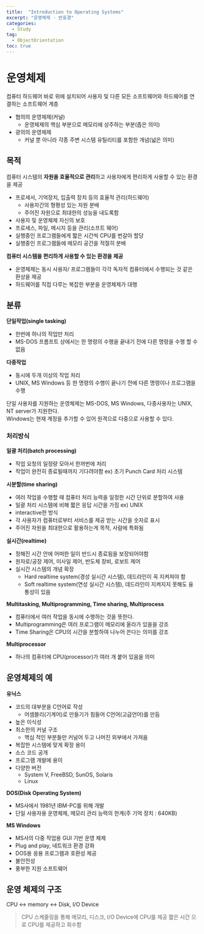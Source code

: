 ```yaml
---
title:  "Introduction to Operating Systems"
excerpt: "운영체제 - 반효경"
categories:
  - Study
tag:
  - ObjectOrientation
toc: true
---
```


# 운영체제
컴퓨터 하드웨어 바로 위에 설치되어 사용자 및 다른 모든 소프트웨어와 하드웨어를 연결하는 소프트웨어 계층

- 협의의 운영체제(커널)
  * 운영체제의 핵심 부분으로 메모리에 상주하는 부분(좁은 의미)
- 광의의 운영체제
  * 커널 뿐 아니라 각종 주변 시스템 유틸리티를 포함한 개념(넓은 의미)

## 목적
컴퓨터 시스템의 **자원을 효율적으로 관리**하고 사용자에게 편리하게 사용할 수 있는 환경을 제공

- 프로세서, 기억장치, 입출력 장치 등의 효율적 관리(하드웨어)
  * 사용자간의 형평성 있는 자원 분배
  * 주어진 자원으로 최대한의 성능을 내도록함
- 사용자 및 운영체제 자신의 보호
- 프로세스, 파일, 메시지 등을 관리(소프트 웨어)
- 실행중인 프로그램들에게 짧은 시간씩 CPU를 번갈아 할당
- 실행중인 프로그램들에 메모리 공간을 적절히 분배

**컴퓨터 시스템을 편리하게 사용할 수 있는 환경을 제공**
- 운영체제는 동시 사용자/ 프로그램들이 각각 독자적 컴퓨터에서 수행되는 것 같은 환상을 제공
- 하드웨어를 직접 다루는 복잡한 부분을 운영체제가 대행

## 분류

**단일작업(single tasking)**
- 한번에 하나의 작업만 처리
- MS-DOS 프롬프트 상에서는 한 명령의 수행을 끝내기 전에 다른 명령을 수행 할 수 없음

**다중작업**
- 동시에 두개 이상의 작업 처리
- UNIX, MS Windows 등 한 명령의 수행이 끝나기 전에 다른 명령이나 프로그램을 수행

단일 사용자를 지원하는 운영체제는 MS-DOS, MS Windows, 다중사용자는 UNIX, NT server가 지원한다.  
Windows는 현재 계정을 추가할 수 있어 원격으로 다중으로 사용할 수 있다.

### 처리방식

**일괄 처리(batch processing)**
 - 작업 요청의 일정량 모아서 한꺼번에 처리
 - 작업이 완전히 종료될때까지 기다려야함 ex) 초기 Punch Card 처리 시스템
 
**시분할(time sharing)**
- 여러 작업을 수행할 때 컴퓨터 처리 능력을 일정한 시간 단위로 분할하여 사용
- 일괄 처리 시스템에 비해 짧은 응답 시간을 가짐 ex) UNIX
- interactive한 방식
- 각 사용자가 컴퓨터로부터 서비스를 제공 받는 시간을 숫자로 표시
- 주어진 자원을 최대한으로 활용하는게 목적, 사람에 특화됨

**실시간(realtime)**
- 정해진 시간 안에 어떠한 일이 반드시 종료됨을 보장되어야함
- 원자로/공장 제어, 미사일 제어, 반도체 장비, 로보트 제어
- 실시간 시스템의 개념 확장
  * Hard realtime system(경성 실시간 시스템), 데드라인이 꼭 지켜져야 함
  * Soft realtime system(연성 실시간 시스템), 데드라인이 지켜지지 못해도 융통성이 있음
  
**Multitasking, Multiprogramming, Time sharing, Multiprocess**
- 컴퓨터에서 여러 작업을 동시에 수행하는 것을 뜻한다.
- Multiprogramming은 여러 프로그램이 메모리에 올라가 있을을 강조
- Time Sharing은 CPU의 시간을 분할하여 나누어 쓴다는 의미를 강조

**Multiprocessor**
- 하나의 컴퓨터에 CPU(processor)가 여러 개 붙어 있음을 의미

## 운영체제의 예

**유닉스**
- 코드의 대부분을 C언어로 작성
  * 어셈블리(기계어)로 만들기가 힘들어 C언어(고급언어)를 만듬
- 높은 이식성
- 최소한의 커널 구조
  * 핵심 적인 부분들만 커널어 두고 나머진 외부에서 가져옴
- 복잡한 시스템에 맞게 확장 용이
- 소스 코드 공개
- 프로그램 개발에 용이
- 다양한 버전
  * System V, FreeBSD, SunOS, Solaris
  * Linux

**DOS(Disk Operating System)**
- MS사에서 1981년 IBM-PC를 위해 개발
- 단일 사용자용 운영체제, 메모리 관리 능력의 한계(주 기억 장치 : 640KB)

**MS Windows**
- MS사의 다중 작업용 GUI 기반 운영 체제
- Plug and play, 네트워크 환경 강화
- DOS용 응용 프로그램과 호환성 제공
- 불안전성
- 풍부한 지원 소프트웨어

## 운영 체제의 구조
CPU <-> memory <-> Disk, I/O Device  
> CPU 스케줄링을 통해 메모리, 디스크, I/O Device에 CPU를 제공
> 짧은 시간 으로 CPU를 제공하고 회수함


